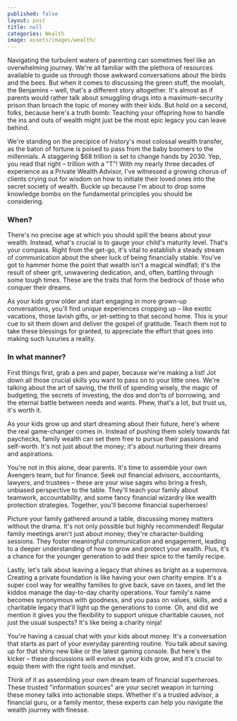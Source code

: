 ```yaml
---
published: false
layout: post
title: null
categories: Wealth
image: assets/images/wealth/
---
```


Navigating the turbulent waters of parenting can sometimes feel like an overwhelming journey. We're all familiar with the plethora of resources available to guide us through those awkward conversations about the birds and the bees. But when it comes to discussing the green stuff, the moolah, the Benjamins – well, that's a different story altogether. It's almost as if parents would rather talk about smuggling drugs into a maximum-security prison than broach the topic of money with their kids. But hold on a second, folks, because here's a truth bomb: Teaching your offspring how to handle the ins and outs of wealth might just be the most epic legacy you can leave behind.

We're standing on the precipice of history's most colossal wealth transfer, as the baton of fortune is poised to pass from the baby boomers to the millennials. A staggering $68 trillion is set to change hands by 2030. Yep, you read that right – trillion with a "T"! With my nearly three decades of experience as a Private Wealth Advisor, I've witnessed a growing chorus of clients crying out for wisdom on how to initiate their loved ones into the secret society of wealth. Buckle up because I'm about to drop some knowledge bombs on the fundamental principles you should be considering.

### When?
There's no precise age at which you should spill the beans about your wealth. Instead, what's crucial is to gauge your child's maturity level. That's your compass. Right from the get-go, it's vital to establish a steady stream of communication about the sheer luck of being financially stable. You've got to hammer home the point that wealth isn't a magical windfall; it's the result of sheer grit, unwavering dedication, and, often, battling through some tough times. These are the traits that form the bedrock of those who conquer their dreams.

As your kids grow older and start engaging in more grown-up conversations, you'll find unique experiences cropping up – like exotic vacations, those lavish gifts, or jet-setting to that second home. This is your cue to sit them down and deliver the gospel of gratitude. Teach them not to take these blessings for granted, to appreciate the effort that goes into making such luxuries a reality.

### In what manner?
First things first, grab a pen and paper, because we're making a list! Jot down all those crucial skills you want to pass on to your little ones. We're talking about the art of saving, the thrill of spending wisely, the magic of budgeting, the secrets of investing, the dos and don'ts of borrowing, and the eternal battle between needs and wants. Phew, that's a lot, but trust us, it's worth it.

As your kids grow up and start dreaming about their future, here's where the real game-changer comes in. Instead of pushing them solely towards fat paychecks, family wealth can set them free to pursue their passions and self-worth. It's not just about the money; it's about nurturing their dreams and aspirations.

You're not in this alone, dear parents. It's time to assemble your own Avengers team, but for finance. Seek out financial advisors, accountants, lawyers, and trustees – these are your wise sages who bring a fresh, unbiased perspective to the table. They'll teach your family about teamwork, accountability, and some fancy financial wizardry like wealth protection strategies. Together, you'll become financial superheroes!

Picture your family gathered around a table, discussing money matters without the drama. It's not only possible but highly recommended! Regular family meetings aren't just about money; they're character-building sessions. They foster meaningful communication and engagement, leading to a deeper understanding of how to grow and protect your wealth. Plus, it's a chance for the younger generation to add their spice to the family recipe.

Lastly, let's talk about leaving a legacy that shines as bright as a supernova. Creating a private foundation is like having your own charity empire. It's a super cool way for wealthy families to give back, save on taxes, and let the kiddos manage the day-to-day charity operations. Your family's name becomes synonymous with goodness, and you pass on values, skills, and a charitable legacy that'll light up the generations to come. Oh, and did we mention it gives you the flexibility to support unique charitable causes, not just the usual suspects? It's like being a charity ninja!

You're having a casual chat with your kids about money. It's a conversation that starts as part of your everyday parenting routine. You talk about saving up for that shiny new bike or the latest gaming console. But here's the kicker – these discussions will evolve as your kids grow, and it's crucial to equip them with the right tools and mindset.

Think of it as assembling your own dream team of financial superheroes. These trusted "information sources" are your secret weapon in turning these money talks into actionable steps. Whether it's a trusted advisor, a financial guru, or a family mentor, these experts can help you navigate the wealth journey with finesse.
